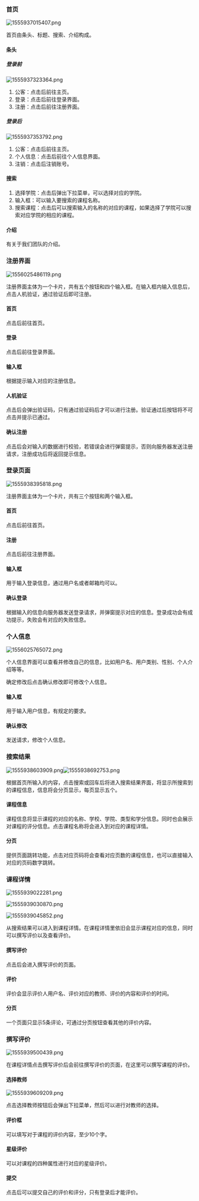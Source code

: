 ### 首页

![1555937015407.png](https://i.loli.net/2019/04/23/5cbf12c2189d6.png)

首页由条头、标题、搜索、介绍构成。

#### 条头

##### 登录前


![1555937323364.png](https://i.loli.net/2019/04/23/5cbf12c17f5e9.png)

1. 公客：点击后前往主页。
2. 登录：点击后前往登录界面。
3. 注册：点击后前往注册界面。

##### 登录后

![1555937353792.png](https://i.loli.net/2019/04/23/5cbf12c192a97.png)

1. 公客：点击后前往主页。
2. 个人信息：点击后前往个人信息界面。
3. 注销：点击后注销账号。

#### 搜索

1. 选择学院：点击后弹出下拉菜单，可以选择对应的学院。
2. 输入框：可以输入要搜索的课程名称。
3. 搜索课程：点击后可以搜索输入的名称的对应的课程，如果选择了学院可以搜索对应学院的相应的课程。

#### 介绍

有关于我们团队的介绍。

### 注册界面

![1556025486119.png](https://i.loli.net/2019/04/23/5cbf13f57bdc1.png)

注册界面主体为一个卡片，共有五个按钮和四个输入框。在输入框内输入信息后，点击人机验证，通过验证后即可注册。

#### 首页

点击后前往首页。

#### 登录

点击后前往登录界面。

#### 输入框

根据提示输入对应的注册信息。

#### 人机验证

点击后会弹出验证码，只有通过验证码后才可以进行注册。验证通过后按钮将不可点击并提示已通过。

#### 确认注册

点击后会对输入的数据进行校验，若错误会进行弹窗提示，否则向服务器发送注册请求，注册成功后将返回提示信息。

### 登录页面

![1555938395818.png](https://i.loli.net/2019/04/23/5cbf12c1c7af0.png)

注册界面主体为一个卡片，共有三个按钮和两个输入框。

#### 首页

点击后前往首页。

#### 注册

点击后前往注册界面。

#### 输入框

用于输入登录信息，通过用户名或者邮箱均可以。

#### 确认登录

根据输入的信息向服务器发送登录请求，并弹窗提示对应的信息。登录成功会有成功提示，失败会有对应的失败信息。

### 个人信息

![1556025765072.png](https://i.loli.net/2019/04/23/5cbf13f577357.png)

个人信息界面可以查看并修改自己的信息，比如用户名、用户类别、性别、个人介绍等等。

确定修改后点击确认修改即可修改个人信息。

#### 输入框

用于输入用户信息，有规定的要求。

#### 确认修改

发送请求，修改个人信息。

### 搜索结果

![1555938603909.png](https://i.loli.net/2019/04/23/5cbf12c1e87cc.png)![1555938692753.png](https://i.loli.net/2019/04/23/5cbf12c1a77ae.png)

根据首页所输入的内容，点击搜索或回车后将进入搜索结果界面，将显示所搜索到的课程信息，信息将会分页显示，每页显示五个。

#### 课程信息

课程信息将显示课程的对应的名称、学校、学院、类型和学分信息。同时也会展示对课程的评分信息。点击课程名称将会进入到对应的课程详情。

#### 分页

提供页面跳转功能，点击对应页码将会查看对应页数的课程信息，也可以直接输入对应的页码数字跳转。

### 课程详情

![1555939022281.png](https://i.loli.net/2019/04/23/5cbf12c214302.png)

![1555939030870.png](https://i.loli.net/2019/04/23/5cbf12c1c6fc7.png)

![1555939045852.png](https://i.loli.net/2019/04/23/5cbf13f52cace.png)

从搜索结果可以进入到课程详情。在课程详情里依旧会显示课程对应的信息，同时可以撰写评价以及查看评价。

#### 撰写评价

点击后会进入撰写评价的页面。

#### 评价

评价会显示评价人用户名、评价对应的教师、评价的内容和评价的时间。

#### 分页

一个页面只显示5条评论，可通过分页按钮查看其他的评价内容。

### 撰写评价

![1555939500439.png](https://i.loli.net/2019/04/23/5cbf13f56641f.png)

在课程详情点击撰写评价后会前往撰写评价的页面，在这里可以撰写课程的评价。

#### 选择教师

![1555939609209.png](https://i.loli.net/2019/04/23/5cbf13f555828.png)

点击选择教师按钮后会弹出下拉菜单，然后可以进行对教师的选择。

#### 评价框

可以填写对于课程的评价内容，至少10个字。

#### 星级评价

可以对课程的四种属性进行对应的星级评价。

#### 提交

点击后可以提交自己的评价和评分，只有登录后才能评价。

